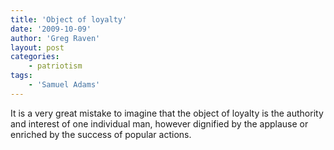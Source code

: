 ```yaml
---
title: 'Object of loyalty'
date: '2009-10-09'
author: 'Greg Raven'
layout: post
categories:
    - patriotism
tags:
    - 'Samuel Adams'
---
```


It is a very great mistake to imagine that the object of loyalty is the authority and interest of one individual man, however dignified by the applause or enriched by the success of popular actions.